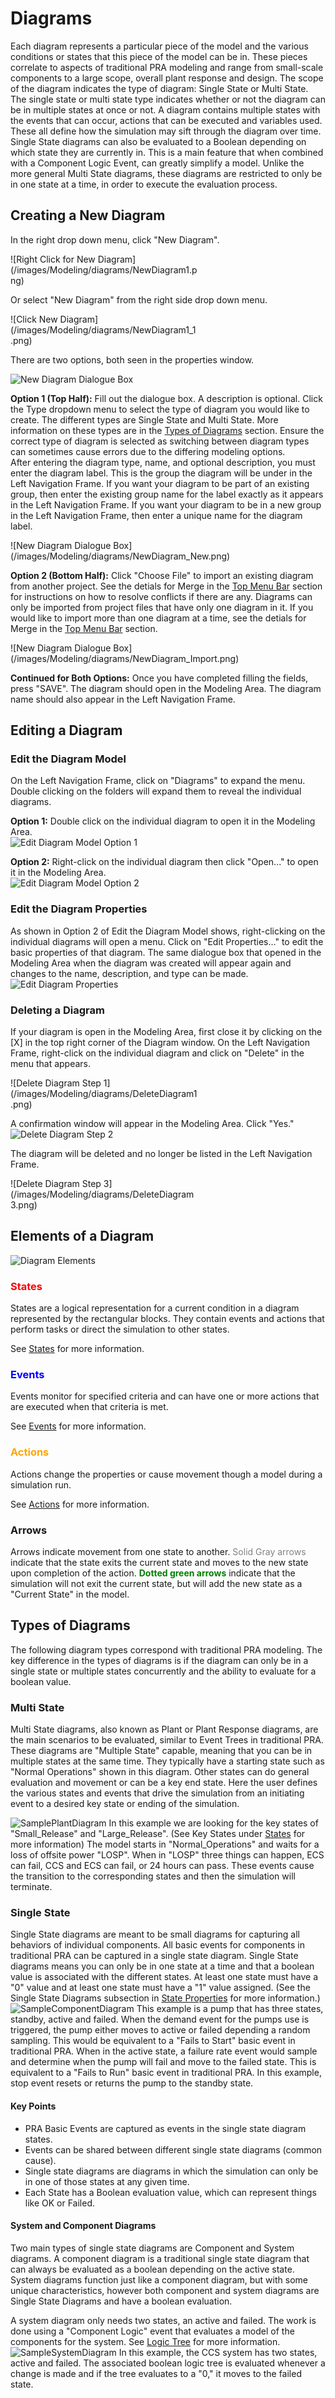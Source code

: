 
# Diagrams
  Each diagram represents a particular piece of the model and the various conditions or states that this piece of the model can be in. These pieces correlate to aspects of traditional PRA modeling and range from small-scale components to a large scope, overall plant response and design. The scope of the diagram indicates the type of diagram: Single State or Multi State. The single state or multi state type indicates whether or not the diagram can be in multiple states at once or not. 
  A diagram contains multiple states with the events that can occur, actions that can be executed and variables used. These all define how the simulation may sift through the diagram over time.
  Single State diagrams can also be evaluated to a Boolean depending on which state they are currently in. This is a main feature that when combined with a Component Logic Event, can greatly simplify a model. Unlike the more general Multi State diagrams, these diagrams are restricted to only be in one state at a time, in order to execute the evaluation process.

## Creating a New Diagram
  In the right drop down menu, click "New Diagram". <br>
  <div style="width:300px">![Right Click for New Diagram](/images/Modeling/diagrams/NewDiagram1.png)</div>

  Or select "New Diagram" from the right side drop down menu. 
  <div style="width:300px">![Click New Diagram](/images/Modeling/diagrams/NewDiagram1_1.png)</div>


  There are two options, both seen in the properties window.
	<div style="width:500px">![New Diagram Dialogue Box](/images/Modeling/diagrams/NewDiagram2.png)</div>

  **Option 1 (Top Half):**
  Fill out the dialogue box. A description is optional. Click the Type dropdown menu to select the type of diagram you would like to create. The different types are Single State and Multi State. More information on these types are in the [Types of Diagrams](#types-of-diagrams) section. Ensure the correct type of diagram is selected as switching between diagram types can sometimes cause errors due to the differing modeling options. <br>
  After entering the diagram type, name, and optional description, you must enter the diagram label. This is the group the diagram will be under in the Left Navigation Frame. If you want your diagram to be part of an existing group, then  enter the existing group name for the label exactly as it appears in the Left Navigation Frame. If you want your diagram to be in a new group in the Left Navigation Frame, then enter a unique name for the diagram label. <br>
  <div style="width:500px">![New Diagram Dialogue Box](/images/Modeling/diagrams/NewDiagram_New.png)</div>

  **Option 2 (Bottom Half):**
  Click "Choose File" to import an existing diagram from another project. See the detials for Merge in the [Top Menu Bar](./webUIOverview.md#top-menu-bar) section for instructions on how to resolve conflicts if there are any. Diagrams can only be imported from project files that have only one diagram in it. If you would like to import more than one diagram at a time, see the detials for Merge in the [Top Menu Bar](./webUIOverview.md#top-menu-bar) section.
  <div style="width:500px">![New Diagram Dialogue Box](/images/Modeling/diagrams/NewDiagram_Import.png)</div>
  
  **Continued for Both Options:**
  Once you have completed filling the fields, press "SAVE". The diagram should open in the Modeling Area. The diagram name should also appear in the Left Navigation Frame. <br>

  <!-- ![New Diagram Created](/images/Modeling/diagrams/NewDiagram3.png) -->

  

  

## Editing a Diagram

### Edit the Diagram Model
  On the Left Navigation Frame, click on "Diagrams" to expand the menu. Double clicking on the folders will expand them to reveal the individual diagrams. 

  **Option 1:**
  Double click on the individual diagram to open it in the Modeling Area.<br>
  ![Edit Diagram Model Option 1](/images/Modeling/diagrams/EditDiagram1.png)

  **Option 2:**
  Right-click on the individual diagram then click "Open..." to open it in the Modeling Area.<br>
  ![Edit Diagram Model Option 2](/images/Modeling/diagrams/EditDiagram2.png)

### Edit the Diagram Properties
   As shown in Option 2 of Edit the Diagram Model shows, right-clicking on the individual diagrams will open a menu. Click on "Edit Properties..." to edit the basic properties of that diagram. The same dialogue box that opened in the Modeling Area when the diagram was created will appear again and changes to the name, description, and type can be made.<br>
   ![Edit Diagram Properties](/images/Modeling/diagrams/EditDiagramProps.png)

### Deleting a Diagram
  If your diagram is open in the Modeling Area, first close it by clicking on the [X] in the top right corner of the Diagram window. On the Left Navigation Frame, right-click on the individual diagram and click on "Delete" in the menu that appears.<br>
  <div style="width:300px">![Delete Diagram Step 1](/images/Modeling/diagrams/DeleteDiagram1.png)</div>

  A confirmation window will appear in the Modeling Area. Click "Yes."<br>
  ![Delete Diagram Step 2](/images/Modeling/diagrams/DeleteDiagram2.png)<br>

  The diagram will be deleted and no longer be listed in the Left Navigation Frame.<br>
  <div style="width:300px">![Delete Diagram Step 3](/images/Modeling/diagrams/DeleteDiagram3.png)</div>

## Elements of a Diagram
  ![Diagram Elements](/images/Modeling/diagrams/DiagramElements.png)

### <span style="color:red"> States </span>
  States are a logical representation for a current condition in a diagram represented by the rectangular blocks. They contain events and actions that perform tasks or direct the simulation to other states. <br> 

  See [States](/guide/Modeling/states.md) for more information.

### <span style="color:blue"> Events </span>
  Events monitor for specified criteria and can have one or more actions that are executed when that criteria is met. <br>

  See [Events](/guide/Modeling/events.md) for more information.

### <span style="color:orange"> Actions </span>
  Actions change the properties or cause movement though a model during a simulation run. <br>

  See [Actions](/guide/Modeling/actions.md) for more information.

### Arrows
  Arrows indicate movement from one state to another. <span style="color:gray">Solid Gray arrows</span> indicate that the state exits the current state and moves to the new state upon completion of the action. <span style="color:green">**Dotted green arrows**</span> indicate that the simulation will not exit the current state, but will add the new state as a "Current State" in the model. <br>

## Types of Diagrams
  The following diagram types correspond with traditional PRA modeling. The key difference in the types of diagrams is if the diagram can only be in a single state or multiple states concurrently and the ability to evaluate for a boolean value.

### Multi State
  Multi State diagrams, also known as Plant or Plant Response diagrams, are the main scenarios to be evaluated, similar to Event Trees in traditional PRA. 
  These diagrams are "Multiple State" capable, meaning that you can be in multiple states at the same time.
  They typically have a starting state such as "Normal Operations" shown in this diagram. Other states can do general evaluation and movement or can be a key end state. Here the user defines the various states and events that drive the simulation from an initiating event to a desired key state or ending of the simulation.
   
  ![SamplePlantDiagram](/images/Modeling/diagrams/SamplePlantDiagram.png)
  In this example we are looking for the key states of "Small_Release" and "Large_Release". (See Key States under [States](/guide/Modeling/states.md) for more information) The model starts in "Normal_Operations" and waits for a loss of offsite power "LOSP". When in "LOSP" three things can happen, ECS can fail, CCS and ECS can fail, or 24 hours can pass. These events cause the transition to the corresponding states and then the simulation will terminate.
 

### Single State
  Single State diagrams are meant to be small diagrams for capturing all behaviors of individual components. All basic events for components in traditional PRA can be captured in a single state diagram.
  Single State diagrams means you can only be in one state at a time and that a boolean value is associated with the different states. At least one state must have a "0" value and at least one state must have a "1" value assigned. (See the Single State Diagrams subsection in [State Properties](./states.md#single-state-diagrams) for more information.) <br>
  ![SampleComponentDiagram](/images/Modeling/diagrams/SampleComponentDiagram.png)
  This example is a pump that has three states, standby, active and failed. When the demand event for the pumps use is triggered, the pump either moves to active or failed depending a random sampling. This would be equivalent to a "Fails to Start" basic event in traditional PRA.
  When in the active state, a failure rate event would sample and determine when the pump will fail and move to the failed state. This is equivalent to a "Fails to Run" basic event in traditional PRA.
  In this example, stop event resets or returns the pump to the standby state.

#### Key Points
  * PRA Basic Events are captured as events in the single state diagram states.
  * Events can be shared between different single state diagrams (common cause).
  * Single state diagrams are diagrams in which the simulation can only be in one of those states at any given time.
  * Each State has a Boolean evaluation value, which can represent things like OK or Failed.

#### System and Component Diagrams
  Two main types of single state diagrams are Component and System diagrams. A component diagram is a traditional single state diagram that can always be evaluated as a boolean depending on the active state. System diagrams function just like a component diagram, but with some unique characteristics, however both component and system diagrams are Single State Diagrams and have a boolean evaluation.<br>
  
  A system diagram only needs two states, an active and failed. The work is done using a "Component Logic" event that evaluates a model of the components for the system.
  See [Logic Tree](/guide/Modeling/logicTree.md) for more information.
  ![SampleSystemDiagram](/images/Modeling/diagrams/SampleSystemDiagram.png)
  In this example, the CCS system has two states, active and failed. The associated boolean logic tree is evaluated whenever a change is made and if the tree evaluates to a "0," it moves to the failed state.
  
<!--Copyright 2021 Battelle Energy Alliance-->